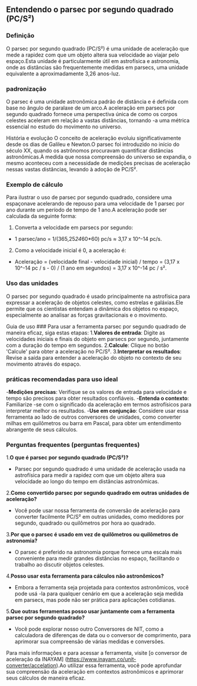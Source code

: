 ## Entendendo o parsec por segundo quadrado (PC/S²)

### Definição
O parsec por segundo quadrado (PC/S²) é uma unidade de aceleração que mede a rapidez com que um objeto altera sua velocidade ao viajar pelo espaço.Esta unidade é particularmente útil em astrofísica e astronomia, onde as distâncias são frequentemente medidas em parsecs, uma unidade equivalente a aproximadamente 3,26 anos-luz.

### padronização
O parsec é uma unidade astronômica padrão de distância e é definida com base no ângulo de paralaxe de um arco.A aceleração em parsecs por segundo quadrado fornece uma perspectiva única de como os corpos celestes aceleram em relação a vastas distâncias, tornando -a uma métrica essencial no estudo do movimento no universo.

História e evolução
O conceito de aceleração evoluiu significativamente desde os dias de Galileu e Newton.O parsec foi introduzido no início do século XX, quando os astrônomos procuravam quantificar distâncias astronômicas.À medida que nossa compreensão do universo se expandia, o mesmo aconteceu com a necessidade de medições precisas de aceleração nessas vastas distâncias, levando à adoção de PC/S².

### Exemplo de cálculo
Para ilustrar o uso de parsec por segundo quadrado, considere uma espaçonave acelerando de repouso para uma velocidade de 1 parsec por ano durante um período de tempo de 1 ano.A aceleração pode ser calculada da seguinte forma:

1. Converta a velocidade em parsecs por segundo:
- 1 parsec/ano = 1/(365,25*24*60*60) pc/s ≈ 3,17 x 10^-14 pc/s.
2. Como a velocidade inicial é 0, a aceleração é:
- Aceleração = (velocidade final - velocidade inicial) / tempo = (3,17 x 10^-14 pc / s - 0) / (1 ano em segundos) = 3,17 x 10^-14 pc / s².

### Uso das unidades
O parsec por segundo quadrado é usado principalmente na astrofísica para expressar a aceleração de objetos celestes, como estrelas e galáxias.Ele permite que os cientistas entendam a dinâmica dos objetos no espaço, especialmente ao analisar as forças gravitacionais e o movimento.

Guia de uso ###
Para usar a ferramenta parsec por segundo quadrado de maneira eficaz, siga estas etapas:
1.**Valores de entrada**: Digite as velocidades iniciais e finais do objeto em parsecs por segundo, juntamente com a duração do tempo em segundos.
2.**Calcule**: Clique no botão 'Calcule' para obter a aceleração no PC/S².
3.**Interpretar os resultados**: Revise a saída para entender a aceleração do objeto no contexto de seu movimento através do espaço.

### práticas recomendadas para uso ideal
-**Medições precisas**: Verifique se os valores de entrada para velocidade e tempo são precisos para obter resultados confiáveis.
-**Entenda o contexto**: Familiarize -se com o significado da aceleração em termos astrofísicos para interpretar melhor os resultados.
-**Use em conjunção**: Considere usar essa ferramenta ao lado de outros conversores de unidades, como converter milhas em quilômetros ou barra em Pascal, para obter um entendimento abrangente de seus cálculos.

### Perguntas frequentes (perguntas frequentes)

1.**O que é parsec por segundo quadrado (PC/S²)?**
- Parsec por segundo quadrado é uma unidade de aceleração usada na astrofísica para medir a rapidez com que um objeto altera sua velocidade ao longo do tempo em distâncias astronômicas.

2.**Como convertido parsec por segundo quadrado em outras unidades de aceleração?**
- Você pode usar nossa ferramenta de conversão de aceleração para converter facilmente PC/S² em outras unidades, como medidores por segundo, quadrado ou quilômetros por hora ao quadrado.

3.**Por que o parsec é usado em vez de quilômetros ou quilômetros de astronomia?**
- O parsec é preferido na astronomia porque fornece uma escala mais conveniente para medir grandes distâncias no espaço, facilitando o trabalho ao discutir objetos celestes.

4.**Posso usar esta ferramenta para cálculos não astronômicos?**
- Embora a ferramenta seja projetada para contextos astronômicos, você pode usá -la para qualquer cenário em que a aceleração seja medida em parsecs, mas pode não ser prática para aplicações cotidianas.

5.**Que outras ferramentas posso usar juntamente com a ferramenta parsec por segundo quadrado?**
- Você pode explorar nosso outro Conversores de NIT, como a calculadora de diferenças de data ou o conversor de comprimento, para aprimorar sua compreensão de várias medidas e conversões.

Para mais informações e para acessar a ferramenta, visite [o conversor de aceleração da INAYAM] (https://www.inayam.co/unit-converter/accelation).Ao utilizar essa ferramenta, você pode aprofundar sua compreensão da aceleração em contextos astronômicos e aprimorar seus cálculos de maneira eficaz.